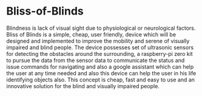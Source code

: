 # Bliss-of-Blinds
Blindness is lack of visual sight due to physiological or neurological factors. Bliss of Blinds is a simple, cheap, 
user friendly, device which will be designed and implemented to improve the mobility and serene of visually impaired and blind people. 
The device possesses set of ultrasonic sensors for detecting the obstacles around the surrounding, a raspberry-pi zero kit
to pursue the data from the sensor data to communicate the status and issue commands for navigating and also a google assistant
which can help the user at any time needed and also this device can help the user in his life identifying objects also.
This concept is cheap, fast and easy to use and an innovative solution for the blind and visually impaired people.

